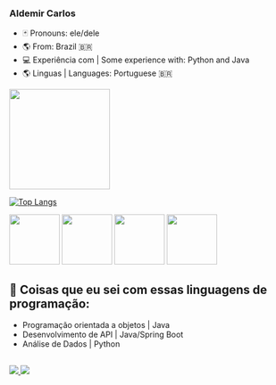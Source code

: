 ### Aldemir Carlos

- 🃏 Pronouns: ele/dele
- 🌎 From: Brazil 🇧🇷
- 💻 Experiência com | Some experience with: Python and Java
- 🌎 Linguas | Languages: Portuguese 🇧🇷

<div align="left" style="display: inline_block">
  <a href="https://github.com/aldemaas">
  <img height="180em" src="https://github-readme-stats.vercel.app/api?username=aldemaas&count_private=true&show_icons=true&theme=tokyonight&hide_border=true">
</div>


[![Top Langs](https://github-readme-stats.vercel.app/api/top-langs/?username=aldemaas&count_private=true&layout=compact&theme=tokyonight&hide_border=true)](https://github.com/anuraghazra/github-readme-stats)

<p align="left">
  <img src="https://cdn.jsdelivr.net/gh/devicons/devicon/icons/java/java-original-wordmark.svg" width="90vw"/>
    <img src="https://cdn.jsdelivr.net/gh/devicons/devicon/icons/python/python-original-wordmark.svg" width="90vw" />
     <img src="https://cdn.jsdelivr.net/gh/devicons/devicon/icons/html5/html5-original-wordmark.svg" width="90vw"/>
      <img src="https://cdn.jsdelivr.net/gh/devicons/devicon/icons/css3/css3-original-wordmark.svg" width="90vw"/>
          
</p>

## 📝 Coisas que eu sei com essas linguagens de programação:

- Programação orientada a objetos | Java
- Desenvolvimento de API | Java/Spring Boot
- Análise de Dados | Python

##

<div> 
  <a href="https://instagram.com/aldemaas" target="_blank"><img src="https://img.shields.io/badge/-Instagram-%23E4405F?style=for-the-badge&logo=instagram&logoColor=white" target="_blank"</a>
  <a href = "mailto:aldemirc22@gmail.com"><img src="https://img.shields.io/badge/-Gmail-%23333?style=for-the-badge&logo=gmail&logoColor=white" target="_blank"></a>
</div
